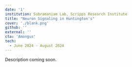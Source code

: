 ```yaml
---
date: '1'
institution: Subramaniam Lab, Scripps Research Institute
title: "Neuron Signaling in Huntington's"
cover: './blank.png'
github: ''
external: ''
cta: 'Amongus'
tech:
  - June 2024 - August 2024
---
```


Description coming soon.
